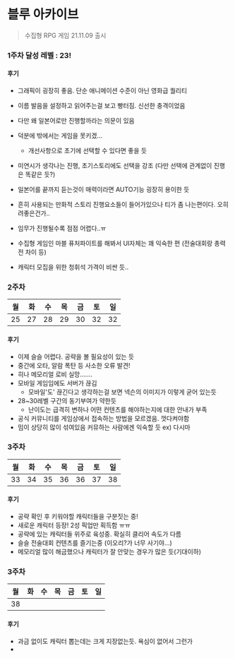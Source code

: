 # 블루 아카이브
> 수집형 RPG 게임 21.11.09 출시



### 1주차 달성 레벨 : 23!

#### 후기

- 그래픽이 굉장히 좋음. 단순 애니메이션 수준이 아닌 영화급 퀄리티
- 이름 발음을 설정하고 읽어주는걸 보고 빵터짐. 신선한 충격이었음
- 다만 왜 일본어로만 진행할까라는 의문이 있음
- 덕분에 밖에서는 게임을 못키겠...
  - 개선사항으로 초기에 선택할 수 있다면 좋을 듯

- 미연시가 생각나는 진행, 초기스토리에도 선택을 강조 (다만 선택에 관계없이 진행은 똑같은 듯?)
- 일본어를 끝까지 듣는것이 매력이라면 AUTO기능 굉장히 용이한 듯
- 흔히 사용되는 만화적 스토리 진행요소들이 들어가있으나 티가 좀 나는편이다. 오히려좋은건가..
- 임무가 진행될수록 점점 어렵다..ㅠ
- 수집형 게임인 마블 퓨처파이트를 해봐서 UI자체는 꽤 익숙한 편 (전술대회랑 총력전 차이 등)
- 캐릭터 모집을 위한 청휘석 가격이 비싼 듯..



### 2주차

| 월   | 화   | 수   | 목   | 금   | 토   | 일   |
| ---- | ---- | ---- | ---- | ---- | ---- | ---- |
| 25   | 27   | 28   | 29   | 30   | 32   | 32   |

#### 후기

- 이제 슬슬 어렵다. 공략을 볼 필요성이 있는 듯
- 중간에 오타, 알람 폭탄 등 사소한 오류 발견!
- 히나 메모리얼 로비 실망....... 
- 모바일 게임임에도 서버가 끊김
  - 모바일'도' 끊긴다고 생각하는걸 보면 넥슨의 이미지가 이렇게 굳어 있는듯
- 28~30레벨 구간의 동기부여가 약한듯
  - 난이도는 급격히 변하나 어떤 컨텐츠를 해야하는지에 대한 안내가 부족
- 공식 커뮤니티를 게임상에서 접속하는 방법을 모르겠음. 껏다켜야함
- 밈이 상당히 많이 섞여있음 커뮤하는 사람에겐 익숙할 듯 ex) 다시마



### 3주차

| 월   | 화   | 수   | 목   | 금   | 토   | 일   |
| ---- | ---- | ---- | ---- | ---- | ---- | ---- |
| 33   | 34   | 35   | 36   | 36   | 37   | 38   |

#### 후기

- 공략 확인 후 키워야할 캐릭터들을 구분짓는 중!
- 새로운 캐릭터 등장! 2성 픽업만 획득함 ㅠㅠ
- 공략에 있는 캐릭터들 위주로 육성중. 확실히 클리어 속도가 다름
- 슬슬 전술대회 컨텐츠를 즐기는중 (이오리?가 너무 사기야...)
- 메모리얼 많이 해금했으나 캐릭터가 잘 안맞는 경우가 많은 듯(기대이하)



### 3주차

| 월   | 화   | 수   | 목   | 금   | 토   | 일   |
| ---- | ---- | ---- | ---- | ---- | ---- | ---- |
| 38   |      |      |      |      |      |      |

#### 후기

- 과금 없이도 캐릭터 뽑는데는 크게 지장없는듯. 욕심이 없어서 그런가
- 
